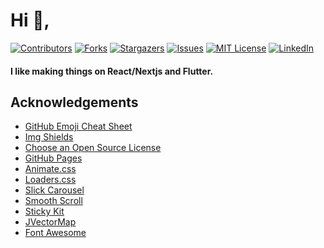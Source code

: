 # Hi 👋,

[![Contributors][contributors-shield]][contributors-url]
[![Forks][forks-shield]][forks-url]
[![Stargazers][stars-shield]][stars-url]
[![Issues][issues-shield]][issues-url]
[![MIT License][license-shield]][license-url]
[![LinkedIn][linkedin-shield]][linkedin-url]

#### I like making things on **React/Nextjs** and **Flutter**. 

## Acknowledgements
* [GitHub Emoji Cheat Sheet](https://www.webpagefx.com/tools/emoji-cheat-sheet)
* [Img Shields](https://shields.io)
* [Choose an Open Source License](https://choosealicense.com)
* [GitHub Pages](https://pages.github.com)
* [Animate.css](https://daneden.github.io/animate.css)
* [Loaders.css](https://connoratherton.com/loaders)
* [Slick Carousel](https://kenwheeler.github.io/slick)
* [Smooth Scroll](https://github.com/cferdinandi/smooth-scroll)
* [Sticky Kit](http://leafo.net/sticky-kit)
* [JVectorMap](http://jvectormap.com)
* [Font Awesome](https://fontawesome.com)


[contributors-shield]: https://img.shields.io/github/contributors/mkhembrom/Best-README-Template.svg?style=for-the-badge
[contributors-url]: https://github.com/mkhembrom/Best-README-Template/graphs/contributors
[forks-shield]: https://img.shields.io/github/forks/mkhembrom/Best-README-Template.svg?style=for-the-badge
[forks-url]: https://github.com/mkhembrom/Best-README-Template/network/members
[stars-shield]: https://img.shields.io/github/stars/mkhembrom/Best-README-Template.svg?style=for-the-badge
[stars-url]: https://github.com/mkhembrom/Best-README-Template/stargazers
[issues-shield]: https://img.shields.io/github/issues/mkhembrom/Best-README-Template.svg?style=for-the-badge
[issues-url]: https://github.com/mkhembrom/Best-README-Template/issues
[license-shield]: https://img.shields.io/github/license/mkhembrom/Best-README-Template.svg?style=for-the-badge
[license-url]: https://github.com/mkhembrom/Best-README-Template/blob/master/LICENSE.txt
[linkedin-shield]: https://img.shields.io/badge/-LinkedIn-black.svg?style=for-the-badge&logo=linkedin&colorB=555
[linkedin-url]: https://linkedin.com/in/manjesh.hembrom
[product-screenshot]: images/screenshot.png


<!--
**mkhembrom/mkhembrom** is a ✨ _special_ ✨ repository because its `README.md` (this file) appears on your GitHub profile.




- 🔭 I’m currently working on ...
- 🌱 I’m currently learning ...
- 👯 I’m looking to collaborate on ...
- 🤔 I’m looking for help with ...
- 💬 Ask me about ...
- 📫 How to reach me: ...
- 😄 Pronouns: ...
- ⚡ Fun fact: ...
-->
